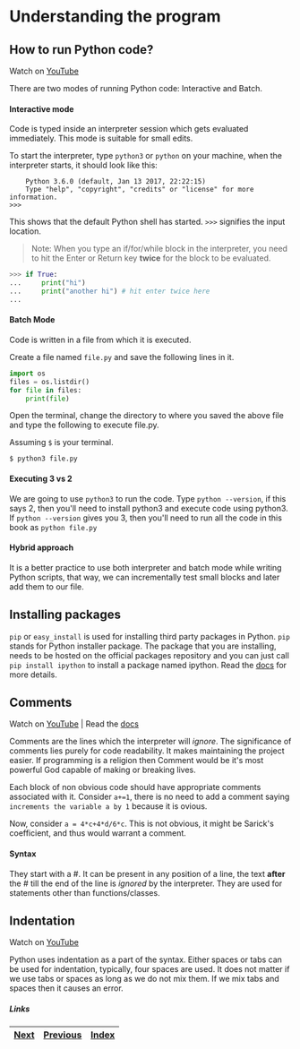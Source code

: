 # Understanding the program

## How to run Python code?

Watch on [YouTube](https://www.youtube.com/watch?v=wSqRUTS7uAg)

There are two modes of running Python code: Interactive and Batch.

#### Interactive mode
Code is typed inside an interpreter session which gets evaluated immediately. This mode is suitable for small edits. 

To start the interpreter, type `python3` or `python` on your machine, when the interpreter starts, it should look like this:

```
    Python 3.6.0 (default, Jan 13 2017, 22:22:15)
    Type "help", "copyright", "credits" or "license" for more information.
>>>
```

This shows that the default Python shell has started. `>>>` signifies the input location. 

> Note: When you type an if/for/while block in the interpreter, you need to hit the Enter or Return key **twice** for the block to be evaluated.

```python
>>> if True:
...     print("hi")
...     print("another hi") # hit enter twice here
...
```

#### Batch Mode

Code is written in a file from which it is executed.

Create a file named `file.py` and save the following lines in it.
```python
import os
files = os.listdir()
for file in files:
	print(file)
```

Open the terminal, change the directory to where you saved the above file and type the following to execute file.py.

Assuming `$` is your terminal.

    $ python3 file.py


#### Executing 3 vs 2
We are going to use `python3` to run the code. Type `python --version`, if this says 2, then you'll need to install python3 and execute code using python3.
If `python --version` gives you 3, then you'll need to run all the code in this book as `python file.py`

#### Hybrid approach
It is a better practice to use both interpreter and batch mode while writing Python scripts, that way, we can incrementally test small blocks and later add them to our file.

## Installing packages

`pip` or `easy_install` is used for installing third party packages in Python. `pip` stands for Python installer package. The package that you are installing, needs to be hosted on the official packages repository and you can just call `pip install ipython` to install a package named ipython. Read the [docs](https://docs.python.org/3/installing/index.html) for more details.

## Comments

Watch on [YouTube](https://www.youtube.com/watch?v=oU1rHEnfgcM) | Read the [docs](https://docs.python.org/3/reference/lexical_analysis.html?highlight=comments#comments)

Comments are the lines which the interpreter will _ignore_. The significance of comments lies purely for code readability. It makes  maintaining the project easier. If programming is a religion then Comment would be it's most powerful God capable of making or breaking lives. 

Each block of non obvious code should have appropriate comments associated with it. Consider `a+=1`, there is no need to add a comment saying `increments the variable a by 1` because it is ovious. 

Now, consider `a = 4*c+4*d/6*c`. This is not obvious, it might be Sarick's coefficient, and thus would warrant a comment. 

#### Syntax

They start with a #. It can be present in any position of a line, the text **after** the # till the end of the line is _ignored_ by the interpreter. They are used for statements other than functions/classes.

## Indentation

Watch on [YouTube](https://www.youtube.com/watch?v=hhMDv0Q6Kps)

Python uses indentation as a part of the syntax. Either spaces or tabs can be used for indentation, typically, four spaces are used. It does not matter if we use tabs or spaces as long as we do not mix them. If we mix tabs and spaces then it causes an error.

##### Links

|[Next](03-01-understanding-variables.md) | [Previous](01-intro-to-python.md) |  [Index](SUMMARY.md)
| --------| --------| --------| 
